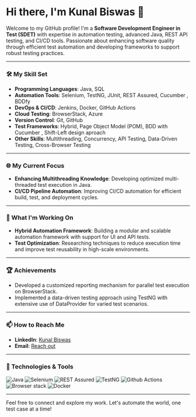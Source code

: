 # Hi there, I'm Kunal Biswas 👋

Welcome to my GitHub profile! I'm a **Software Development Engineer in Test (SDET)** with expertise in automation testing, advanced Java, REST API testing, and CI/CD tools. Passionate about enhancing software quality through efficient test automation and developing frameworks to support robust testing practices.

---

### 🛠️ My Skill Set
- **Programming Languages**: Java, SQL 
- **Automation Tools**: Selenium, TestNG, JUnit, REST Assured, Cucumber , BDDfy
- **DevOps & CI/CD**: Jenkins, Docker, GitHub Actions
- **Cloud Testing**: BrowserStack, Azure
- **Version Control**: Git, GitHub
- **Test Frameworks**: Hybrid, Page Object Model (POM), BDD with Cucumber , Shift-Left design aproach
- **Other Skills**: Multithreading, Concurrency, API Testing, Data-Driven Testing, Cross-Browser Testing

---

### 🌐 My Current Focus
- **Enhancing Multithreading Knowledge**: Developing optimized multi-threaded test execution in Java.
- **CI/CD Pipeline Automation**: Improving CI/CD automation for efficient build, test, and deployment cycles.
  
---

### 🚀 What I'm Working On
- **Hybrid Automation Framework**: Building a modular and scalable automation framework with support for UI and API tests.
- **Test Optimization**: Researching techniques to reduce execution time and improve test reusability in high-scale environments.

---

### 🏆 Achievements
- Developed a customized reporting mechanism for parallel test execution on BrowserStack.
- Implemented a data-driven testing approach using TestNG with extensive use of DataProvider for varied test scenarios.

---

### 📫 How to Reach Me
- **LinkedIn**: [Kunal Biswas](www.linkedin.com/in/kunal-biswas-8945ba125)
- **Email**: [Reach out](mailto:kunalbiswas241@gmail.com)
---

### 🧰 Technologies & Tools
![Java](https://img.shields.io/badge/Java-ED8B00?style=for-the-badge&logo=java&logoColor=white)
![Selenium](https://img.shields.io/badge/-Selenium-43B02A?style=for-the-badge&logo=selenium&logoColor=white)
![REST Assured](https://img.shields.io/badge/-REST%20Assured-85C1E9?style=for-the-badge&logo=api)
![TestNG](https://img.shields.io/badge/-TestNG-FF0000?style=for-the-badge&logo=testing)
![Github Actions](https://img.shields.io/badge/-Jenkins-D24939?style=for-the-badge&logo=jenkins&logoColor=white)
![Browser stack](https://img.shields.io/badge/BrowserStack-8aff33?style=for-the-badge&logo=docker&logoColor=white)
![Docker](https://img.shields.io/badge/Docker-2496ED?style=for-the-badge&logo=docker&logoColor=white)

---

Feel free to connect and explore my work. Let's automate the world, one test case at a time!
